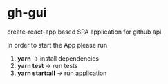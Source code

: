 # gh-gui 

create-react-app based SPA application for github api
 
In order to start the App please run 

1. **yarn** -> install dependencies 
2. **yarn test** -> run tests
3. **yarn start:all** -> run application   
 
